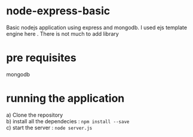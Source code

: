 # node-express-basic
  Basic nodejs application using express and mongodb. I used ejs template engine here . There is not much to add library 
# pre requisites
  mongodb
# running the application
a) Clone the repository <br>
b) install all the dependecies : `npm install --save`<br>
c) start the server : `node server.js`<br>
